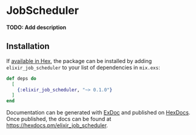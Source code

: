 # JobScheduler

**TODO: Add description**

## Installation

If [available in Hex](https://hex.pm/docs/publish), the package can be installed
by adding `elixir_job_scheduler` to your list of dependencies in `mix.exs`:

```elixir
def deps do
  [
    {:elixir_job_scheduler, "~> 0.1.0"}
  ]
end
```

Documentation can be generated with [ExDoc](https://github.com/elixir-lang/ex_doc)
and published on [HexDocs](https://hexdocs.pm). Once published, the docs can
be found at <https://hexdocs.pm/elixir_job_scheduler>.
